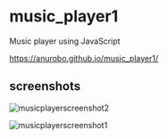 # music_player1
Music player using JavaScript

https://anurobo.github.io/music_player1/

## screenshots


![musicplayerscreenshot2](https://user-images.githubusercontent.com/37725645/147206399-7d1138e9-de35-412f-9a82-ff8281134365.PNG)

![musicplayerscreenshot1](https://user-images.githubusercontent.com/37725645/147206154-9f6e5255-1ef4-49e7-a3a1-5af8d84543aa.PNG)

